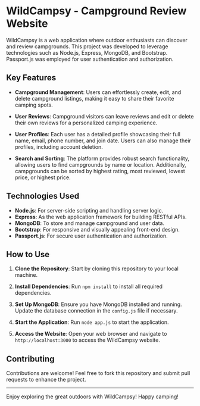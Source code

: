# WildCampsy - Campground Review Website

WildCampsy is a web application where outdoor enthusiasts can discover and review campgrounds. This project was developed to leverage technologies such as Node.js, Express, MongoDB, and Bootstrap. Passport.js was employed for user authentication and authorization.

## Key Features

- **Campground Management**: Users can effortlessly create, edit, and delete campground listings, making it easy to share their favorite camping spots.

- **User Reviews**: Campground visitors can leave reviews and edit or delete their own reviews for a personalized camping experience.

- **User Profiles**: Each user has a detailed profile showcasing their full name, email, phone number, and join date. Users can also manage their profiles, including account deletion.

- **Search and Sorting**: The platform provides robust search functionality, allowing users to find campgrounds by name or location. Additionally, campgrounds can be sorted by highest rating, most reviewed, lowest price, or highest price.

## Technologies Used

- **Node.js**: For server-side scripting and handling server logic.
- **Express**: As the web application framework for building RESTful APIs.
- **MongoDB**: To store and manage campground and user data.
- **Bootstrap**: For responsive and visually appealing front-end design.
- **Passport.js**: For secure user authentication and authorization.

## How to Use

1. **Clone the Repository**: Start by cloning this repository to your local machine.

2. **Install Dependencies**: Run `npm install` to install all required dependencies.

3. **Set Up MongoDB**: Ensure you have MongoDB installed and running. Update the database connection in the `config.js` file if necessary.

4. **Start the Application**: Run `node app.js` to start the application.

5. **Access the Website**: Open your web browser and navigate to `http://localhost:3000` to access the WildCampsy website.

## Contributing

Contributions are welcome! Feel free to fork this repository and submit pull requests to enhance the project.


---

Enjoy exploring the great outdoors with WildCampsy! Happy camping!
